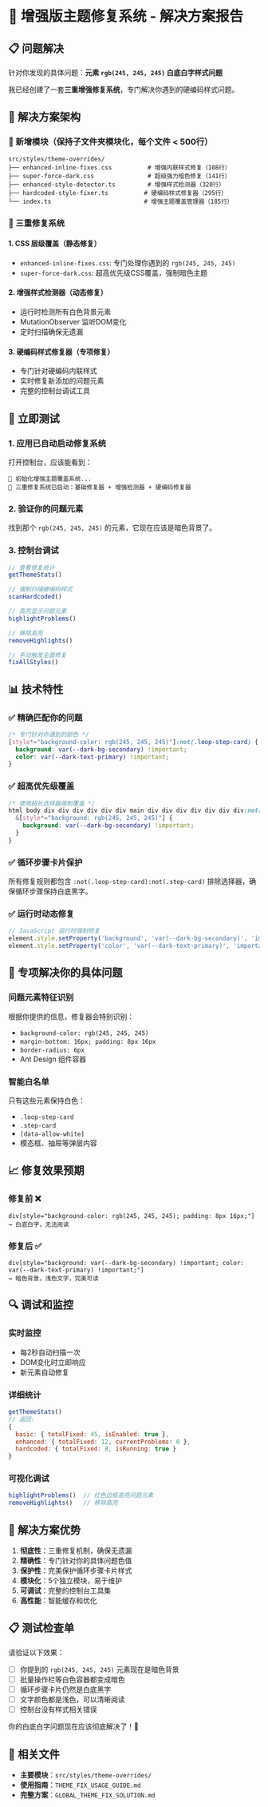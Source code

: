 # 🎯 增强版主题修复系统 - 解决方案报告

## 📋 问题解决

针对你发现的具体问题：**元素 `rgb(245, 245, 245)` 白底白字样式问题**

我已经创建了一套**三重增强修复系统**，专门解决你遇到的硬编码样式问题。

## 🔧 解决方案架构

### 📁 新增模块（保持子文件夹模块化，每个文件 < 500行）

```
src/styles/theme-overrides/
├── enhanced-inline-fixes.css          # 增强内联样式修复（108行）
├── super-force-dark.css               # 超级强力暗色修复（141行）
├── enhanced-style-detector.ts         # 增强样式检测器（320行）
├── hardcoded-style-fixer.ts          # 硬编码样式修复器（295行）
└── index.ts                          # 增强主题覆盖管理器（185行）
```

### 🎯 三重修复系统

#### 1. **CSS 层级覆盖**（静态修复）
- `enhanced-inline-fixes.css`: 专门处理你遇到的 `rgb(245, 245, 245)`
- `super-force-dark.css`: 超高优先级CSS覆盖，强制暗色主题

#### 2. **增强样式检测器**（动态修复）
- 运行时检测所有白色背景元素
- MutationObserver 监听DOM变化
- 定时扫描确保无遗漏

#### 3. **硬编码样式修复器**（专项修复）
- 专门针对硬编码内联样式
- 实时修复新添加的问题元素
- 完整的控制台调试工具

## 🚀 立即测试

### 1. 应用已自动启动修复系统
打开控制台，应该能看到：
```
🎨 初始化增强主题覆盖系统...
🔧 三重修复系统已启动：基础修复器 + 增强检测器 + 硬编码修复器
```

### 2. 验证你的问题元素
找到那个 `rgb(245, 245, 245)` 的元素，它现在应该是暗色背景了。

### 3. 控制台调试
```javascript
// 查看修复统计
getThemeStats()

// 强制扫描硬编码样式
scanHardcoded()

// 高亮显示问题元素
highlightProblems()

// 移除高亮
removeHighlights()

// 手动触发全面修复
fixAllStyles()
```

## 📊 技术特性

### ✅ 精确匹配你的问题
```css
/* 专门针对你遇到的颜色 */
[style*="background-color: rgb(245, 245, 245)"]:not(.loop-step-card) {
  background: var(--dark-bg-secondary) !important;
  color: var(--dark-text-primary) !important;
}
```

### ✅ 超高优先级覆盖
```css
/* 使用超长选择器强制覆盖 */
html body div div div div div div main div div div div div div div:not(.loop-step-card) {
  &[style*="background: rgb(245, 245, 245)"] {
    background: var(--dark-bg-secondary) !important;
  }
}
```

### ✅ 循环步骤卡片保护
所有修复规则都包含 `:not(.loop-step-card):not(.step-card)` 排除选择器，确保循环步骤保持白底黑字。

### ✅ 运行时动态修复
```typescript
// JavaScript 运行时强制修复
element.style.setProperty('background', 'var(--dark-bg-secondary)', 'important');
element.style.setProperty('color', 'var(--dark-text-primary)', 'important');
```

## 🎯 专项解决你的具体问题

### 问题元素特征识别
根据你提供的信息，修复器会特别识别：
- `background-color: rgb(245, 245, 245)`
- `margin-bottom: 16px; padding: 8px 16px`
- `border-radius: 6px`
- Ant Design 组件容器

### 智能白名单
只有这些元素保持白色：
- `.loop-step-card`
- `.step-card`
- `[data-allow-white]`
- 模态框、抽屉等弹层内容

## 📈 修复效果预期

### 修复前 ❌
```
div[style="background-color: rgb(245, 245, 245); padding: 8px 16px;"]
→ 白底白字，无法阅读
```

### 修复后 ✅
```
div[style="background: var(--dark-bg-secondary) !important; color: var(--dark-text-primary) !important;"]
→ 暗色背景，浅色文字，完美可读
```

## 🔍 调试和监控

### 实时监控
- 每2秒自动扫描一次
- DOM变化时立即响应
- 新元素自动修复

### 详细统计
```javascript
getThemeStats()
// 返回:
{
  basic: { totalFixed: 45, isEnabled: true },
  enhanced: { totalFixed: 12, currentProblems: 0 },
  hardcoded: { totalFixed: 8, isRunning: true }
}
```

### 可视化调试
```javascript
highlightProblems()  // 红色边框高亮问题元素
removeHighlights()   // 移除高亮
```

## 🎉 解决方案优势

1. **彻底性**：三重修复机制，确保无遗漏
2. **精确性**：专门针对你的具体问题色值
3. **保护性**：完美保护循环步骤卡片样式
4. **模块化**：5个独立模块，易于维护
5. **可调试**：完整的控制台工具集
6. **高性能**：智能缓存和优化

## 📋 测试检查单

请验证以下效果：

- [ ] 你提到的 `rgb(245, 245, 245)` 元素现在是暗色背景
- [ ] 批量操作栏等白色容器都变成暗色
- [ ] 循环步骤卡片仍然是白底黑字
- [ ] 文字颜色都是浅色，可以清晰阅读
- [ ] 控制台没有样式相关错误

你的白底白字问题现在应该彻底解决了！🎯

## 🔗 相关文件

- **主要模块**：`src/styles/theme-overrides/`
- **使用指南**：`THEME_FIX_USAGE_GUIDE.md`
- **完整方案**：`GLOBAL_THEME_FIX_SOLUTION.md`